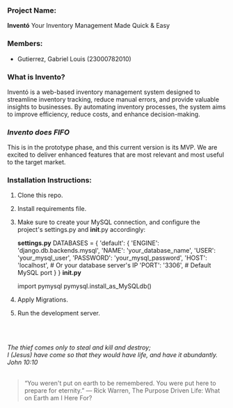 ### Project Name:
**Inventó**
Your Inventory Management Made Quick & Easy

### Members:
- Gutierrez, Gabriel Louis (23000782010)

### What is Invento?
Inventó is a web-based inventory management system designed to streamline
inventory tracking, reduce manual errors, and provide valuable insights to businesses.
By automating inventory processes, the system aims to improve efficiency, reduce costs,
and enhance decision-making. 

### _Invento does FIFO_

This is in the prototype phase, and this current version is its MVP.
We are excited to deliver enhanced features that are most relevant and most useful to the
target market.


### Installation Instructions:

1. Clone this repo.
2. Install requirements file.
3. Make sure to create your MySQL connection, and configure the project's
   settings.py and __init__.py accordingly:

   **settings.py**
   DATABASES = {
    'default': {
        'ENGINE': 'django.db.backends.mysql',
        'NAME': 'your_database_name',
        'USER': 'your_mysql_user',
        'PASSWORD': 'your_mysql_password',
        'HOST': 'localhost',  # Or your database server's IP
        'PORT': '3306',  # Default MySQL port
                }
    }
    **init.py**
    
    import pymysql
    pymysql.install_as_MySQLdb()


4. Apply Migrations.
5. Run the development server.

<br>
<br>

_The thief comes only to steal and kill and destroy;_ <br> 
_I (Jesus) have come so that they would have life, and have it abundantly._ <br>
_John 10:10_
<br>
<br>
> “You weren't put on earth to be remembered. You were put here to prepare for eternity.”
> ― Rick Warren, The Purpose Driven Life: What on Earth am I Here For?


   

